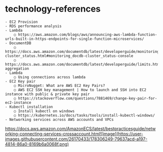 # technology-references
	- EC2 Provision
	- RDS performance analysis
	- Lambda
		○ https://aws.amazon.com/blogs/aws/announcing-aws-lambda-function-urls-built-in-https-endpoints-for-single-function-microservices/
	- DocumentDB 
		○ https://docs.aws.amazon.com/documentdb/latest/developerguide/monitoring_docdb-cluster_status.html#monitoring_docdb-cluster_status-console
		○ https://docs.aws.amazon.com/documentdb/latest/developerguide/limits.html#limits-aggregation
	- Lambda
		○ Using connections across lambda
	- EC2 Key pair
		○ MicroNugget: What are AWS EC2 Key Pairs?
		○ AWS EC2 SSH key management | How to launch and SSH into EC2 instance with public & private key pair
		○ https://stackoverflow.com/questions/7881469/change-key-pair-for-ec2-instance
	- Kubectl installation 
		○ Install kubectl on windows
		○ https://kubernetes.io/docs/tasks/tools/install-kubectl-windows/
	- Networking services across AWS accounts and VPCs
https://docs.aws.amazon.com/AmazonECS/latest/bestpracticesguide/networking-connecting-services-crossaccount.html![image](https://user-images.githubusercontent.com/26170433/178306249-79637acd-a197-4814-86a0-8169b6a0068f.png)

